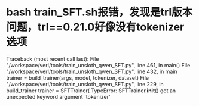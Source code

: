 # bash train_SFT.sh报错，发现是trl版本问题，trl==0.21.0好像没有tokenizer选项
Traceback (most recent call last):
  File "/workspace/verl/tools/train_unsloth_qwen_SFT.py", line 461, in <module>
    main()
  File "/workspace/verl/tools/train_unsloth_qwen_SFT.py", line 432, in main
    trainer = build_trainer(args, model, tokenizer, dataset)
  File "/workspace/verl/tools/train_unsloth_qwen_SFT.py", line 229, in build_trainer
    trainer = SFTTrainer(
TypeError: SFTTrainer.__init__() got an unexpected keyword argument 'tokenizer'